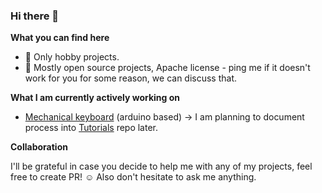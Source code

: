 ### Hi there 👋

**What you can find here**
- 👾 Only hobby projects.
- 🎁 Mostly open source projects, Apache license - ping me if it doesn't work for you for some reason, we can discuss that.

**What I am currently actively working on**
- [Mechanical keyboard](https://github.com/vladimir-aubrecht/Keyboard) (arduino based) -> I am planning to document process into [Tutorials](https://github.com/vladimir-aubrecht/Tutorials) repo later.

**Collaboration**

I'll be grateful in case you decide to help me with any of my projects, feel free to create PR! ☺️ Also don't hesitate to ask me anything.
